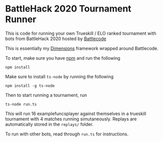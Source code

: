 # BattleHack 2020 Tournament Runner

This is code for running your own Trueskill / ELO ranked tournament with bots from BattleHack 2020 hosted by [Battlecode](https://battlecode.org)

This is essentially my [Dimensions](https://github.com/stonet2000/dimensions) framework wrapped around Battlecode.

To start, make sure you have [npm](https://npmjs.org) and run the following

```
npm install
```

Make sure to install `ts-node` by running the following

```
npm install -g ts-node
```

Then to start running a tournament, run
```
ts-node run.ts
```

This will run 16 examplefuncsplayer against themselves in a trueskill tournament with 4 matches running simutaneously. Replays are automatically stored in the `replays/` folder.

To run with other bots, read through `run.ts` for instructions.
